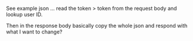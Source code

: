 See example json ... read the token > token from the request body and lookup user ID.

Then in the response body basically copy the whole json and respond with what I want to change?
